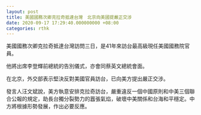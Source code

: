 ```yaml
---
layout: post
title: 美國國務次卿克拉奇抵達台灣　北京向美國提嚴正交涉
date: 2020-09-17 17:29:40.000000000 +08:00
categories: rthk
---
```


美國國務次卿克拉奇抵達台灣訪問三日，是41年來訪台最高級現任美國國務院官員。

他將出席李登輝前總統的告別儀式，亦會同蔡英文總統會面。

在北京，外交部表示堅決反對美國官員訪台，已向美方提出嚴正交涉。

發言人汪文斌說，美方執意安排克拉奇訪台，嚴重違反一個中國原則和中美三個聯合公報的規定，助長台獨分裂勢力的囂張氣焰，破壞中美關係和台海和平穩定。中方將根據形勢發展，作出必要反應。
